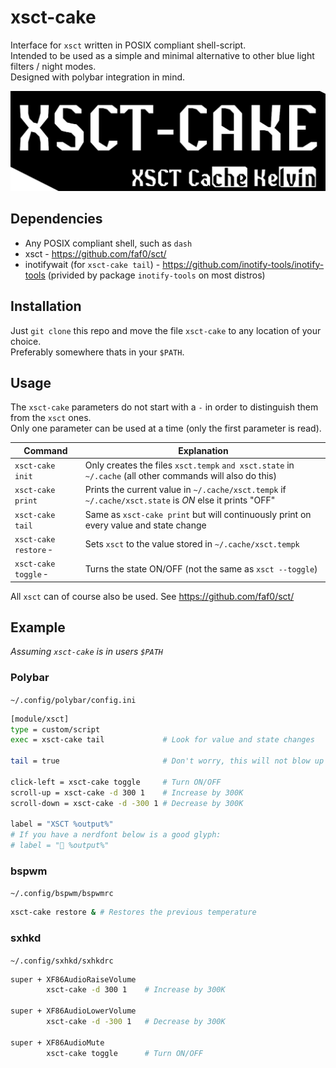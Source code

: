 # xsct-cake

Interface for `xsct` written in POSIX compliant shell-script. \
Intended to be used as a simple and minimal alternative to other blue light filters / night modes. \
Designed with polybar integration in mind.

![logo](xsct-cake.png)

## Dependencies

- Any POSIX compliant shell, such as `dash` 
- xsct - https://github.com/faf0/sct/
- inotifywait (for `xsct-cake tail`) - https://github.com/inotify-tools/inotify-tools (privided by package `inotify-tools` on most distros)

## Installation

Just `git clone` this repo and move the file `xsct-cake` to any location of your choice. \
Preferably somewhere thats in your `$PATH`.

## Usage

The `xsct-cake` parameters do not start with a `-` in order to distinguish them from the `xsct` ones. \
Only one parameter can be used at a time (only the first parameter is read).

| Command               | Explanation                                                                                               |
| --------------------- |-----------------------------------------------------------------------------------------------------------|
| `xsct-cake init`      | Only creates the files `xsct.tempk` `and xsct.state` in `~/.cache` (all other commands will also do this) |
| `xsct-cake print`     | Prints the current value in `~/.cache/xsct.tempk` if `~/.cache/xsct.state` is *ON* else it prints "OFF"   |
| `xsct-cake tail`      | Same as `xsct-cake print` but will continuously print on every value and state change                     |
| `xsct-cake restore` &#x2011;  | Sets `xsct` to the value stored in `~/.cache/xsct.tempk`                                                  |
| `xsct-cake toggle` &#x2011;   | Turns the state ON/OFF (not the same as `xsct --toggle`)                                                  |

All `xsct` can of course also be used. See https://github.com/faf0/sct/

## Example
*Assuming `xsct-cake` is in users `$PATH`*

### Polybar
`~/.config/polybar/config.ini`
```sh
[module/xsct]
type = custom/script
exec = xsct-cake tail             # Look for value and state changes

tail = true                       # Don't worry, this will not blow up your CPU (hopefully)

click-left = xsct-cake toggle     # Turn ON/OFF
scroll-up = xsct-cake -d 300 1    # Increase by 300K
scroll-down = xsct-cake -d -300 1 # Decrease by 300K

label = "XSCT %output%"
# If you have a nerdfont below is a good glyph:
# label = "󰖔 %output%"

```

### bspwm
`~/.config/bspwm/bspwmrc`
```sh
xsct-cake restore & # Restores the previous temperature
```

### sxhkd
`~/.config/sxhkd/sxhkdrc`
```sh
super + XF86AudioRaiseVolume
        xsct-cake -d 300 1    # Increase by 300K

super + XF86AudioLowerVolume
        xsct-cake -d -300 1   # Decrease by 300K

super + XF86AudioMute
        xsct-cake toggle      # Turn ON/OFF
```
